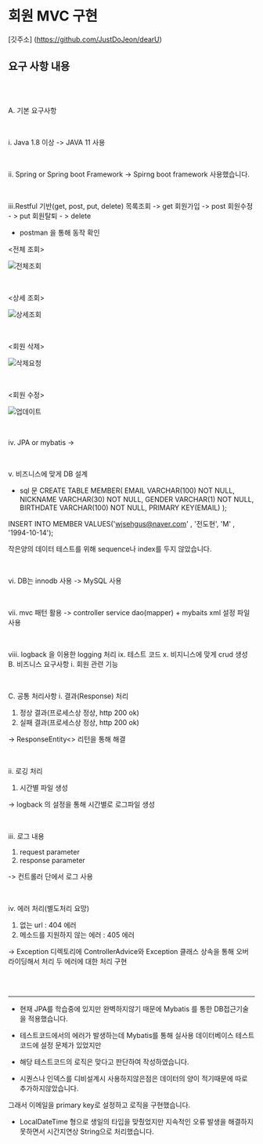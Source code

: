 # 회원 MVC 구현 

[깃주소] (https://github.com/JustDoJeon/dearU)

## <h2> 요구 사항 내용 </h2>

<br>
<br>

A.	기본 요구사항

<br>

i.	Java 1.8 이상 
-> JAVA 11 사용 

<br>

ii.	Spring or Spring boot Framework
-> Spirng boot framework 사용했습니다.

<br>

iii.Restful 기반(get, post, put, delete)
목록조회 -> get
회원가입 -> post 
회원수정 - > put
회원탈퇴 - > delete


- postman 을 통해 동작 확인

<전체 조회>

![전체조회](https://user-images.githubusercontent.com/52389219/155704089-52565b07-b219-4436-9264-9f55b53b5f49.PNG)

<br>

<상세 조회>

![상세조회](https://user-images.githubusercontent.com/52389219/155704082-ea157ea3-2ce9-48bf-8221-3d879b22d533.PNG)

<br>

<회원 삭제> 

![삭제요청](https://user-images.githubusercontent.com/52389219/155704064-38e64660-f0bd-4645-a052-190e25609c5c.PNG)

<Br>

<회원 수정>

![업데이트](https://user-images.githubusercontent.com/52389219/155704079-b1fe0214-7b57-470c-9db4-ff27f0d1f796.PNG)


<br>

iv.	JPA or mybatis
-> 

<br>

v.	비즈니스에 맞게 DB 설계
- sql 문 
CREATE TABLE MEMBER(
EMAIL VARCHAR(100) NOT NULL,
NICKNAME VARCHAR(30) NOT NULL,
GENDER VARCHAR(1) NOT NULL,
BIRTHDATE VARCHAR(100) NOT NULL,
PRIMARY KEY(EMAIL)
);

INSERT INTO MEMBER VALUES('wjsehgus@naver.com' , '전도현', 'M' ,  '1994-10-14');

작은양의 데이터 테스트를 위해 sequence나 index를 두지 않았습니다.

<br>

vi.	DB는 innodb 사용
->  MySQL 사용 

<br>

vii.	mvc 패턴 활용 
-> controller service dao(mapper) + mybaits xml 설정 파일 사용

<br>

viii.	logback 을 이용한 logging 처리
ix.	테스트 코드
x.	비지니스에 맞게 crud 생성
B.	비즈니스 요구사항
i.	회원 관련 기능


<br>


C.	공통 처리사항
i.	결과(Response) 처리
1.	정상 결과(프로세스상 정상, http 200 ok)
2.	실패 결과(프로세스상 정상, http 200 ok)

-> ResponseEntity<> 리턴을 통해 해결

<br>

ii.	로깅 처리
1.	시간별 파일 생성

-> logback 의 설정을 통해 시간별로 로그파일 생성

<br>

iii.	로그 내용
1.	request parameter 
2.	response parameter 

-> 컨트롤러 단에서 로그 사용

<br>

iv.	에러 처리(별도처리 요망)
1.	없는 url : 404 에러
2.	메소드를 지원하지 않는 에러 : 405 에러

-> Exception 디렉토리에 
ControllerAdvice와 Exception 클래스 상속을 통해 오버라이딩해서 처리 
두 에러에 대한 처리 구현

<br>
<br>

-------

- 현재 JPA를 학습중에 있지만 완벽하지않기 때문에 Mybatis 를 통한 DB접근기술을 적용했습니다.

- 테스트코드에서의 에러가 발생하는데 Mybatis를 통해 실사용 데이터베이스 테스트코드에 설정 문제가 있었지만

- 해당 테스트코드의 로직은 맞다고 판단하여 작성하였습니다. 

- 시퀀스나 인덱스를 디비설계시 사용하지않은점은 데이터의 양이 적기때문에 따로 추가하지않았습니다.

그래서 이메일을 primary key로 설정하고 로직을 구현했습니다.

- LocalDateTime 형으로 생일의 타입을 맞췄었지만 지속적인 오류 발생을 해결하지 못하면서 시간지연상 String으로 처리했습니다. 